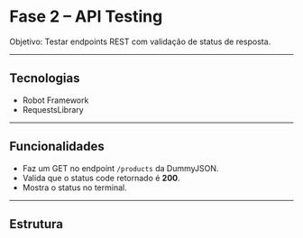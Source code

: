 # Fase 2 – API Testing

Objetivo: Testar endpoints REST com validação de status de resposta.

---

## Tecnologias

- Robot Framework
- RequestsLibrary

---

## Funcionalidades

- Faz um GET no endpoint `/products` da DummyJSON.
- Valida que o status code retornado é **200**.
- Mostra o status no terminal.

---

## Estrutura

